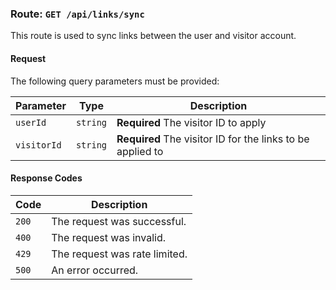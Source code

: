 ### Route: `GET /api/links/sync`

This route is used to sync links between the user and visitor account.

#### Request

The following query parameters must be provided:

| Parameter   | Type     | Description                                                |
| ----------- | -------- | ---------------------------------------------------------- |
| `userId`    | `string` | **Required** The visitor ID to apply                       |
| `visitorId` | `string` | **Required** The visitor ID for the links to be applied to |

#### Response Codes

| Code  | Description                   |
| ----- | ----------------------------- |
| `200` | The request was successful.   |
| `400` | The request was invalid.      |
| `429` | The request was rate limited. |
| `500` | An error occurred.            |
